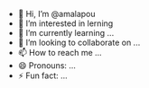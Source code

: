 - 👋 Hi, I’m @amalapou
- 👀 I’m interested in lerning
- 🌱 I’m currently learning ...
- 💞️ I’m looking to collaborate on ...
- 📫 How to reach me ...
- 😄 Pronouns: ...
- ⚡ Fun fact: ...

<!---
amalapou/amalapou is a ✨ special ✨ repository because its `README.md` (this file) appears on your GitHub profile.
You can click the Preview link to take a look at your changes.
--->
